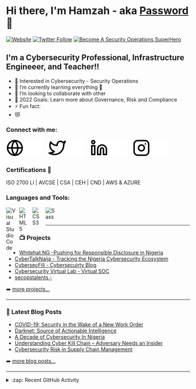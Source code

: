 # Hi there, I'm Hamzah - aka [Password]() 👋 

[![Website](https://img.shields.io/website?label=PASSWORD_NG&style=for-the-badge&url=https%3A%2F%2Fpasswordng.github.io)](https://passwordng.github.io)
[![Twitter Follow](https://img.shields.io/twitter/follow/password_ng?color=1DA1F2&logo=twitter&style=for-the-badge)](https://twitter.com/intent/follow?original_referer=https%3A%2F%2Fgithub.com%2Fpassword_ng&screen_name=PASSWORD_NG)
[![Become A Security Operations SuperHero](https://img.shields.io/badge/-Become%20A%20Security%20Operations%20SuperHero%20%E2%86%92-gray.svg?colorB=ff652f&style=for-the-badge)](https://cyberplural.com)


## I'm a Cybersecurity Professional, Infrastructure Engineeer, and Teacher!!

- 🔭 Interested in Cybersecurity - Security Operations
- 🌱 I’m currently learning everything 🤣
- 👯 I’m looking to collaborate with other 
- 🥅 2022 Goals: Learn more about Governance, Risk and Compliance
- ⚡ Fun fact:
- 😻 

### Connect with me:

[![website](./img/globe-light.svg)](https://passwordng.github.io#gh-light-mode-only)
[![website](./img/globe-dark.svg)](https://passwordng.github.io#gh-dark-mode-only)
&nbsp;&nbsp;
[![website](./img/twitter-light.svg)](https://twitter.com/password_ng#gh-light-mode-only)
[![website](./img/twitter-dark.svg)](https://twitter.com/password_ng#gh-dark-mode-only)
&nbsp;&nbsp;
[![website](./img/linkedin-light.svg)](https://www.linkedin.com/in/password-ng/#gh-light-mode-only)
[![website](./img/linkedin-dark.svg)](https://www.linkedin.com/in/password-ng/#gh-dark-mode-only)
&nbsp;&nbsp;
[![website](./img/instagram-light.svg)](https://instagram.com/passwordng#gh-light-mode-only)
[![website](./img/instagram-dark.svg)](https://instagram.com/passwordng#gh-dark-mode-only)

### Certifications 📜
ISO 2700 LI | AVCSE | CSA | CEH | CND | AWS & AZURE

### Languages and Tools:

<img align="left" alt="Visual Studio Code" width="26px" src="https://cdn.jsdelivr.net/gh/devicons/devicon/icons/vscode/vscode-original.svg" style="padding-right:10px;" />
<img align="left" alt="HTML5" width="26px" src="https://cdn.jsdelivr.net/gh/devicons/devicon/icons/html5/html5-original.svg" style="padding-right:10px;" />
<img align="left" alt="CSS3" width="26px" src="https://cdn.jsdelivr.net/gh/devicons/devicon/icons/css3/css3-original.svg" style="padding-right:10px;" />
<img align="left" alt="Sass" width="26px" src="https://cdn.jsdelivr.net/gh/devicons/devicon/icons/sass/sass-original.svg" style="padding-right:10px;" />


<br />
<br />

---

### 📺 Projects

<!-- PROJECTS:START -->
- [Whitehat.NG -Pushing for Responsible Disclosure in Nigeria](https://www.whitehat.ng/)
- [CyberTalkNaija - Tracking the Nigeria Cybersecurity Ecosystem](https://www.cybertalknaija.com/)
- [CybersecFill - Cybersecuirty Blog](https://cybersecfill.com/)
- [Cybersecurity Virtual Lab - Virtual SOC]()
- [secopstalents -](http://www.secopstalents.com/)
<!-- PROJECTS:END -->

➡️ [more projects...]()

---

### 📕 Latest Blog Posts

<!-- BLOG-POST-LIST:START -->
- [COVID-19: Security in the Wake of a New Work Order](https://cybersecfill.com/covid-19-security-in-the-wake-working-from-home)
- [Darknet: Source of Actionable Intelligence](https://cybersecfill.com/darknet-for-actionable-intelligence/)
- [A Decade of Cybersecurity In Nigeria](https://cybersecfill.com/a-decade-of-cybersecurity-in-nigeria/)
- [Understanding Cyber Kill Chain – Adversary Needs an Insider](https://cybersecfill.com/understanding-cyber-kill-chain-adversary-needs-an-insider/)
- [Cybersecurity Risk in Supply Chain Management](https://cybersecfill.com/cybersecurity-risk-in-supply-chain/)
<!-- BLOG-POST-LIST:END -->

➡️ [more blog posts...](https://passwordng.github.io/)

---

<details>
  <summary>:zap: Recent GitHub Activity</summary>
